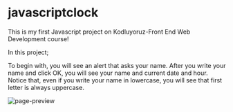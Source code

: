 # javascriptclock

This is my first Javascript project on Kodluyoruz-Front End Web Development course!

In this project;

To begin with, you will see an alert that asks your name. After you write your name and click OK, you will see your name and current date and hour. Notice that, even if you write your name in lowercase, you will see that first letter is always uppercase.

![page-preview](https://github.com/muhammetozturk95/javascriptclock/blob/master/figures/javascriptclock.gif?raw=true)

